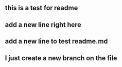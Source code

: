 ## this is a test for readme
## add a new line right here

## add a new line to test readme.md
## I just create a new branch on the file
